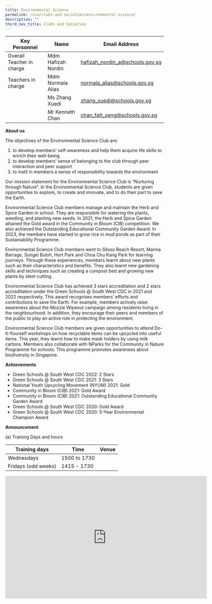 ```yaml
---
title: Environmental Science
permalink: /cca/clubs-and-societies/environmental-science/
description: ""
third_nav_title: Clubs and Societies
---
```

| Key Personnel 	| Name 	| Email Address 	|
|---	|---	|---	|
| Overall Teacher in charge	| Mdm Hafizah Nordin 	| [hafizah_nordin_a@schools.gov.sg](mailto:hafizah_nordin_a@schools.gov.sg)	|
| Teachers in charge	| Mdm Normala Alias	| [normala_alias@schools.gov.sg](mailto:normala_alias@schools.gov.sg)	|
| 	| Ms Zhang Xuedi	| [zhang_xuedi@schools.gov.sg](mailto:zhang_xuedi@schools.gov.sg)	|
| 	| Mr Kenneth Chan	| [chan_fatt_seng@schools.gov.sg](mailto:chan_fatt_seng@schools.gov.sg)	|

**About us**

The objectives of the Environmental Science Club are:
1. to develop members’ self-awareness and help them acquire life skills to enrich their well-being
2. to develop members’ sense of belonging to the club through peer interaction and peer support
3. to instil in members a sense of responsibility towards the environment
 

Our mission statement for the Environmental Science Club is “Nurturing through Nature”.  In the Environmental Science Club, students are given opportunities to explore, to create and innovate, and to do their part to save the Earth.

Environmental Science Club members manage and maintain the Herb and Spice Garden in school.  They are responsible for watering the plants, weeding, and planting new seeds. In 2021, the Herb and Spice Garden attained the Gold award in the Community in Bloom (CIB) competition. We also achieved the Outstanding Educational Community Garden Award. In 2023, the members have started to grow rice in mud ponds as part of their Sustainability Programme.

Environmental Science Club members went to Siloso Beach Resort, Marina Barrage, Sungei Buloh, Hort Park and Choa Chu Kang Park for learning journeys. Through these experiences, members learnt about new plants such as their characteristics and benefits.  They also learnt new gardening skills and techniques such as creating a compost bed and growing new plants by stem cutting. 

Environmental Science Club has achieved 3 stars accreditation and 2 stars accreditation under the Green Schools @ South West CDC in 2021 and 2022 respectively.  This award recognises members’ efforts and contributions to save the Earth. For example, members actively raise awareness about the Mozzie Wipeout campaign among residents living in the neighbourhood. In addition, they encourage their peers and members of the public to play an active role in protecting the environment.

Environmental Science Club members are given opportunities to attend Do-It-Yourself workshops on how recyclable items can be upcycled into useful items. This year, they learnt how to make mask holders by using milk cartons. Members also collaborate with NParks for the Community in Nature Programme for schools. This programme promotes awareness about biodiversity in Singapore.  


**Achievements**

* Green Schools @ South West CDC 2022: 2 Stars
* Green Schools @ South West CDC 2021: 3 Stars
* National Youth Upcycling Movement (NYUM) 2021: Gold
* Community in Bloom (CIB) 2021: Gold Award
* Community in Bloom (CIB) 2021: Outstanding Educational Community Garden Award
* Green Schools @ South West CDC 2020: Gold Award 
* Green Schools @ South West CDC 2020: 5-Year Environmental Champion Award


**Announcement**

(a)	Training Days and hours

|Training days	| Time	| Venue	|
|---	|---	|---	|
| Wednesdays	| 1500 to 1730	| 	|
| Fridays (odd weeks)	| 1415 - 1730	| 	|

<iframe src="https://docs.google.com/presentation/d/e/2PACX-1vQbKTtdYZo4G7VHerrUyHzf9ITuS5IXGRGN8yGgVg1WDnkce5Ja4PrgDDxC9STzUA/embed?start=true&amp;loop=true&amp;delayms=3000" frameborder="0" width="640" height="389" allowfullscreen="true"></iframe>